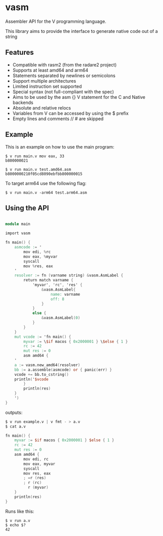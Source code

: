 # vasm

Assembler API for the V programming language.

This library aims to provide the interface to generate native code out of a string

## Features

* Compatible with rasm2 (from the radare2 project)
* Supports at least amd64 and arm64
* Statements separated by newlines or semicolons
* Support multiple architectures
* Limited instruction set supported
* Special syntax (not full-compliant with the spec)
* Aims to be used by the asm {} V statement for the C and Native backends
* Absolute and relative relocs
* Variables from V can be accessed by using the $ prefix
* Empty lines and comments // # are skipped

## Example

This is an example on how to use the main program:

```
$ v run main.v mov eax, 33
b800000021

$ v run main.v test.amd64.asm
b8000000210f05cd8090ebfbb800000015
```

To target arm64 use the following flag:

```
$ v run main.v -arm64 test.arm64.asm
```

## Using the API

```v

module main

import vasm

fn main() {
	asmcode := '
		mov edi, %rc
		mov eax, %myvar
		syscall
		mov %res, eax
	'
	resolver := fn (varname string) &vasm.AsmLabel {
		return match varname {
			'myvar', 'rc', 'res' {
				&vasm.AsmLabel{
					name: varname
					off: 8
				}
			}
			else {
				&vasm.AsmLabel(0)
			}
		}
	}
	mut vcode := 'fn main() {
		myvar := \$if macos { 0x2000001 } \$else { 1 }
		rc := 42
		mut res := 0
		asm amd64 {
	'
	a := vasm.new_amd64(resolver)
	bb := a.assemble(asmcode) or { panic(err) }
	vcode += bb.to_cstring()
	println('$vcode
		}
		println(res)
	}
	')
}
```

outputs:

```v
$ v run example.v | v fmt - > a.v
$ cat a.v

fn main() {
	myvar := $if macos { 0x2000001 } $else { 1 }
	rc := 42
	mut res := 0
	asm amd64 {
		mov edi, rc
		mov eax, myvar
		syscall
		mov res, eax
		; =r (res)
		; r (rc)
		  r (myvar)
	}
	println(res)
}
```

Runs like this:

```
$ v run a.v
$ echo $?
42
```
